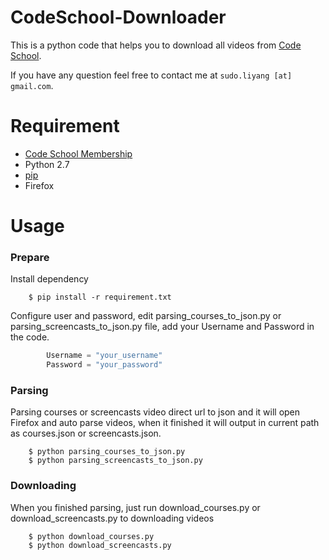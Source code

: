 # CodeSchool-Downloader
This is a python code that helps you to download all videos from [Code School](https://www.codeschool.com/).

If you have any question feel free to contact me at `sudo.liyang [at] gmail.com`.

# Requirement

*   [Code School Membership](https://www.codeschool.com/pricing) 
*   Python 2.7
*   [pip](https://pypi.python.org/pypi/pip) 
*   Firefox


# Usage 

### Prepare 
Install dependency 

        $ pip install -r requirement.txt

Configure user and password, edit parsing_courses_to_json.py or parsing_screencasts_to_json.py file, add your Username and Password in the code.
```python
        Username = "your_username"
        Password = "your_password"
```

### Parsing
Parsing courses or screencasts video direct url to json
and it will open Firefox and auto parse videos, when it finished it will output in current path as courses.json or screencasts.json.

        $ python parsing_courses_to_json.py
        $ python parsing_screencasts_to_json.py


### Downloading
When you finished parsing, just run download_courses.py or download_screencasts.py to downloading videos 

        $ python download_courses.py
        $ python download_screencasts.py
